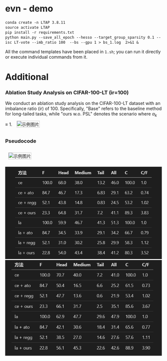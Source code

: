# evn - demo

```
conda create -n LTAP 3.8.11   
source activate LTAP 
pip install -r requirements.txt
python main.py --save_all_epoch --hesso --target_group_sparsity 0.1 --isc LT-vote --imb_ratio 100  --bs --gpu 1 > bs_1.log  2>&1 &
```

All the command templates have been placed in ``1.sh``; you can run it directly or execute individual commands from it.

# Additional 
### Ablation Study Analysis on CIFAR-100-LT (ir=100)
We conduct an ablation study analysis on the CIFAR-100-LT dataset with an imbalance ratio (ir) of 100. Specifically, "Base" refers to the baseline method for long-tailed tasks, while "ours w.o. PSL" denotes the scenario where $\alpha_k \equiv 1$. 
<img src="https://anonymous.4open.science/r/AEFCDAISJ/anix.png" alt="示例图片" style="width: 500px; margin: 10px; border: 1px solid #ccc;">

### Pseudocode
<img src="https://anonymous.4open.science/r/AEFCDAISJ/algorithmic.png" alt="示例图片" style="width: 300px; margin: 10px; border: 1px solid #ccc;">

![IR = 50](logit_adjust_ir=50.png)
![IR = 100](logit_adjust_ir=100.png)


